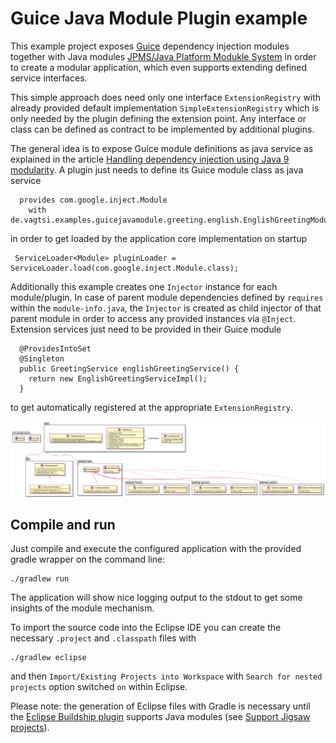 # Guice Java Module Plugin example

This example project exposes [Guice](https://github.com/google/guice) dependency injection modules together with Java modules [JPMS/Java Platform Modukle System](https://en.wikipedia.org/wiki/Java_Platform_Module_System) in order to create a modular application, which even supports extending defined service interfaces.

This simple approach does need only one interface `ExtensionRegistry` with already provided default implementation `SimpleExtensionRegistry` which is only needed by the plugin defining the extension point. Any interface or class can be defined as contract to be implemented by additional plugins.

The general idea is to expose Guice module definitions as java service as explained in the article [Handling dependency injection using Java 9 modularity](https://www.oreilly.com/content/handling-dependency-injection-using-java9-modularity). A plugin just needs to define its Guice module class as java service
```
  provides com.google.inject.Module
    with de.vagtsi.examples.guicejavamodule.greeting.english.EnglishGreetingModule;
```
 in order to get loaded by the application core implementation on startup
 ```
  ServiceLoader<Module> pluginLoader = ServiceLoader.load(com.google.inject.Module.class);
 ```
 
Additionally this example creates one `Injector` instance for each module/plugin. In case of parent module dependencies defined by `requires` within the `module-info.java`, the `Injector` is created as child injector of that parent module in order to access any provided instances via `@Inject`. Extension services just need to be provided in their Guice module
```
  @ProvidesIntoSet
  @Singleton
  public GreetingService englishGreetingService() {
    return new EnglishGreetingServiceImpl();
  }
```
to get automatically registered at the appropriate `ExtensionRegistry`.

![UML diagram](doc/java-guice-pluginmodule.png "UML class diagram")

## Compile and run
Just compile and execute the configured application with the provided gradle wrapper on the command line:
```
./gradlew run
```
The application will show nice logging output to the stdout to get some insights of the module mechanism.

To import the source code into the Eclipse IDE you can create the necessary `.project` and `.classpath` files with 
```
./gradlew eclipse
```
and then `Import/Existing Projects into Workspace` with `Search for nested projects` option switched `on` within Eclipse.

Please note: the generation of Eclipse files with Gradle is necessary until the [Eclipse Buildship plugin](https://projects.eclipse.org/projects/tools.buildship) supports Java modules (see [Support Jigsaw projects](https://github.com/eclipse/buildship/issues/658)).